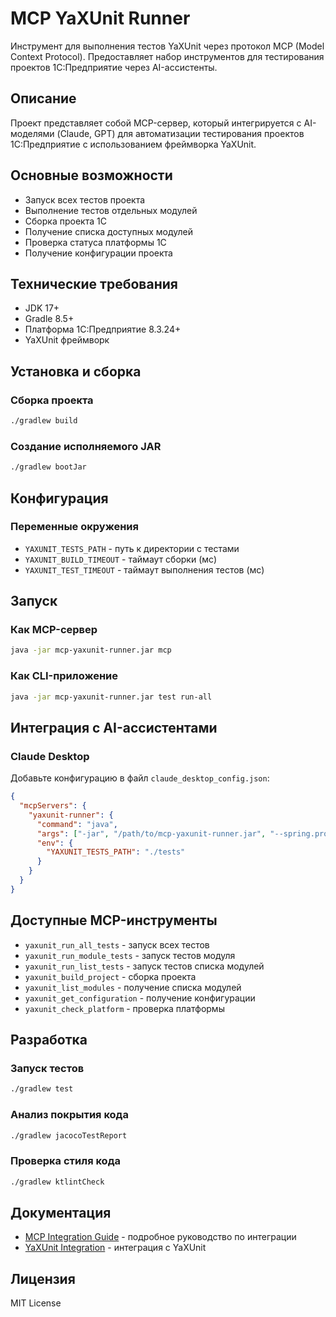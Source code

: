 # MCP YaXUnit Runner

Инструмент для выполнения тестов YaXUnit через протокол MCP (Model Context Protocol). Предоставляет набор инструментов для тестирования проектов 1С:Предприятие через AI-ассистенты.

## Описание

Проект представляет собой MCP-сервер, который интегрируется с AI-моделями (Claude, GPT) для автоматизации тестирования проектов 1С:Предприятие с использованием фреймворка YaXUnit.

## Основные возможности

- Запуск всех тестов проекта
- Выполнение тестов отдельных модулей
- Сборка проекта 1С
- Получение списка доступных модулей
- Проверка статуса платформы 1С
- Получение конфигурации проекта

## Технические требования

- JDK 17+
- Gradle 8.5+
- Платформа 1С:Предприятие 8.3.24+
- YaXUnit фреймворк

## Установка и сборка

### Сборка проекта
```bash
./gradlew build
```

### Создание исполняемого JAR
```bash
./gradlew bootJar
```

## Конфигурация

### Переменные окружения
- `YAXUNIT_TESTS_PATH` - путь к директории с тестами
- `YAXUNIT_BUILD_TIMEOUT` - таймаут сборки (мс)
- `YAXUNIT_TEST_TIMEOUT` - таймаут выполнения тестов (мс)


## Запуск

### Как MCP-сервер
```bash
java -jar mcp-yaxunit-runner.jar mcp
```

### Как CLI-приложение
```bash
java -jar mcp-yaxunit-runner.jar test run-all
```

## Интеграция с AI-ассистентами

### Claude Desktop
Добавьте конфигурацию в файл `claude_desktop_config.json`:

```json
{
  "mcpServers": {
    "yaxunit-runner": {
      "command": "java",
      "args": ["-jar", "/path/to/mcp-yaxunit-runner.jar", "--spring.profiles.active=mcp"],
      "env": {
        "YAXUNIT_TESTS_PATH": "./tests"
      }
    }
  }
}
```

## Доступные MCP-инструменты

- `yaxunit_run_all_tests` - запуск всех тестов
- `yaxunit_run_module_tests` - запуск тестов модуля
- `yaxunit_run_list_tests` - запуск тестов списка модулей
- `yaxunit_build_project` - сборка проекта
- `yaxunit_list_modules` - получение списка модулей
- `yaxunit_get_configuration` - получение конфигурации
- `yaxunit_check_platform` - проверка платформы

## Разработка

### Запуск тестов
```bash
./gradlew test
```

### Анализ покрытия кода
```bash
./gradlew jacocoTestReport
```

### Проверка стиля кода
```bash
./gradlew ktlintCheck
```

## Документация

- [MCP Integration Guide](MCP_INTEGRATION.md) - подробное руководство по интеграции
- [YaXUnit Integration](docs/YAXUNIT_INTEGRATION.md) - интеграция с YaXUnit

## Лицензия

MIT License 